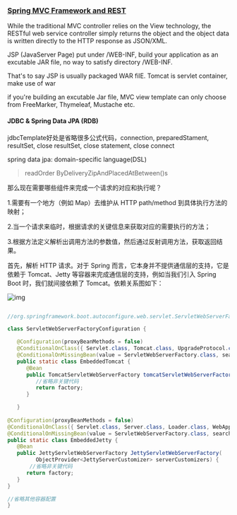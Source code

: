 ### [Spring MVC Framework and REST](https://www.genuitec.com/spring-frameworkrestcontroller-vs-controller/#:~:text=Spring%20MVC%20Framework%20and%20REST&text=While%20the%20traditional%20MVC%20controller,HTTP%20response%20as%20JSON%2FXML.)

 While the traditional MVC controller relies on the View technology, the RESTful web service controller simply returns the object and the object data is written directly to the HTTP response as JSON/XML. 



JSP (JavaServer Page) put under /WEB-INF, build your application as an excutable JAR file, no way to satisfy directory /WEB-INF.

That's to say JSP is usually packaged WAR filE. Tomcat is servlet container, make use of war

if you're building an excutable Jar file, MVC view template can only choose from FreeMarker, Thymeleaf, Mustache etc.



#### JDBC & Spring Data JPA (RDB)

jdbcTemplate好处是省略很多公式代码，connection, preparedStament, resultSet, close resultSet, close statement, close connect

spring data jpa: domain-specific language(DSL)

> readOrder ByDeliveryZipAndPlacedAtBetween()s
>



那么现在需要哪些组件来完成一个请求的对应和执行呢？

1.需要有一个地方（例如 Map）去维护从 HTTP path/method 到具体执行方法的映射；

2.当一个请求来临时，根据请求的关键信息来获取对应的需要执行的方法；

3.根据方法定义解析出调用方法的参数值，然后通过反射调用方法，获取返回结果。



首先，解析 HTTP 请求。对于 Spring 而言，它本身并不提供通信层的支持，它是依赖于 Tomcat、Jetty 等容器来完成通信层的支持，例如当我们引入 Spring Boot 时，我们就间接依赖了 Tomcat。依赖关系图如下：

![img](https://static001.geekbang.org/resource/image/45/44/456dc47793b0f99c9c2d193027f0ed44.png)

```java

//org.springframework.boot.autoconfigure.web.servlet.ServletWebServerFactoryConfiguration

class ServletWebServerFactoryConfiguration {

   @Configuration(proxyBeanMethods = false)
   @ConditionalOnClass({ Servlet.class, Tomcat.class, UpgradeProtocol.class })
   @ConditionalOnMissingBean(value = ServletWebServerFactory.class, search = SearchStrategy.CURRENT)
   public static class EmbeddedTomcat {
      @Bean
      public TomcatServletWebServerFactory tomcatServletWebServerFactory(
         //省略非关键代码
         return factory;
      }

   }
   
@Configuration(proxyBeanMethods = false)
@ConditionalOnClass({ Servlet.class, Server.class, Loader.class, WebAppContext.class })
@ConditionalOnMissingBean(value = ServletWebServerFactory.class, search = SearchStrategy.CURRENT)
public static class EmbeddedJetty {
   @Bean
   public JettyServletWebServerFactory JettyServletWebServerFactory(
         ObjectProvider<JettyServerCustomizer> serverCustomizers) {
       //省略非关键代码
      return factory;
   }
}

//省略其他容器配置
}


```

